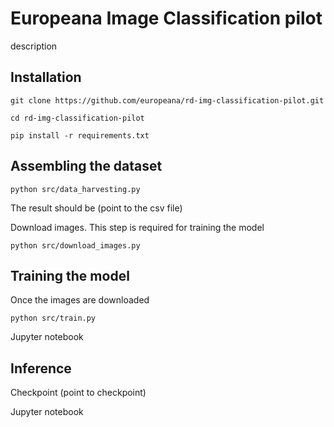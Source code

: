 # Europeana Image Classification pilot

description

## Installation

`git clone https://github.com/europeana/rd-img-classification-pilot.git`

`cd rd-img-classification-pilot`

`pip install -r requirements.txt`


## Assembling the dataset

`python src/data_harvesting.py`

The result should be (point to the csv file)

Download images. This step is required for training the model

`python src/download_images.py`



## Training the model

Once the images are downloaded

`python src/train.py`

Jupyter notebook


## Inference

Checkpoint (point to checkpoint)



Jupyter notebook



